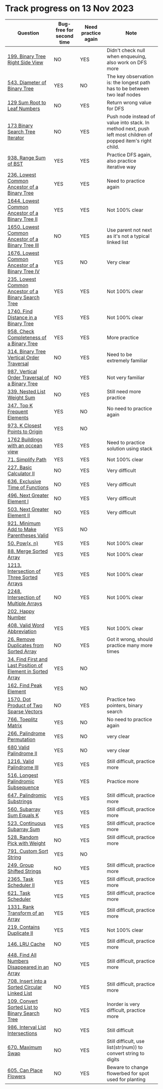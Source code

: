 # Track progress on 13 Nov 2023
| Question                                                                                      | Bug-free for second time | Need practice again | Note                         
| ---------------------------------------------------------------------                         | ----------------------- |---------------------|------------------------------ 
| [199. Binary Tree Right Side View](https://leetcode.com/problems/binary-tree-right-side-view) | NO                     | YES                   | Didn't check null when enqueuing, also work on DFS more   
| [543. Diameter of Binary Tree](https://leetcode.com/problems/diameter-of-binary-tree) | YES                     | NO                   | The key observation is: the longest path has to be between two leaf nodes 
| [129 Sum Root to Leaf Numbers](https://leetcode.com/problems/sum-root-to-leaf-numbers)            | NO                 | YES                   | Return wrong value for DFS 
| [173 Binary Search Tree Iterator](https://leetcode.com/problems/binary-search-tree-iterator)      | NO                  | YES                   | Push node instead of value into stack. In method next, push left most children of popped item's right child.
| [938. Range Sum of BST](https://leetcode.com/problems/range-sum-of-bst)                          | YES                 | YES                   | Practice DFS again, also practice iterative way
| [236. Lowest Common Ancestor of a Binary Tree](https://leetcode.com/problems/lowest-common-ancestor-of-a-binary-tree) | YES                 | YES                   | Need to practice again  
| [1644. Lowest Common Ancestor of a Binary Tree II](https://leetcode.com/problems/lowest-common-ancestor-of-a-binary-tree-ii) | YES                 | YES                   | Not 100% clear
| [1650. Lowest Common Ancestor of a Binary Tree III](https://leetcode.com/problems/lowest-common-ancestor-of-a-binary-tree-iii) | NO                 |YES                   | Use parent not next as it's not a typical linked list
| [1676. Lowest Common Ancestor of a Binary Tree IV](https://leetcode.com/problems/lowest-common-ancestor-of-a-binary-tree-iv) | YES                 | NO                   | Very clear
| [235. Lowest Common Ancestor of a Binary Search Tree](https://leetcode.com/problems/lowest-common-ancestor-of-a-binary-search-tree) | YES                 |YES                   | Not 100% clear
| [1740. Find Distance in a Binary Tree](https://leetcode.com/problems/find-distance-in-a-binary-tree) | YES                 |YES                   | Not 100% clear 
| [958. Check Completeness of a Binary Tree](https://leetcode.com/problems/check-completeness-of-a-binary-tree/) | YES                 |YES                   | More practice
| [314. Binary Tree Vertical Order Traversal](https://leetcode.com/problems/binary-tree-vertical-order-traversal) | NO                 |YES                   | Need to be extremely familiar
| [987. Vertical Order Traversal of a Binary Tree](https://leetcode.com/problems/vertical-order-traversal-of-a-binary-tree) | NO                 |YES                 |Not very familiar
| [339. Nested List Weight Sum](https://leetcode.com/problems/nested-list-weight-sum)                             | NO                 |YES                   | Still need more practice
| [347. Top K Frequent Elements](https://leetcode.com/problems/top-k-frequent-elements/)            | YES                     | NO                    | No need to practice again 
| [973. K Closest Points to Origin](https://leetcode.com/problems/k-closest-points-to-origin)       | YES                 | NO                   |                          |
| [1762 Buildings with an occean view](https://leetcode.com/problems/buildings-with-an-ocean-view)  | YES                 | YES                   | Need to practice solution using stack   |   
|[71. Simplify Path](https://leetcode.com/problems/simplify-path)                                   | YES                 |YES                   | Not 100% clear
|[227. Basic Calculator II](https://leetcode.com/problems/basic-calculator-ii)                      | NO                 |YES                   | Very difficult
[636. Exclusive Time of Functions](https://leetcode.com/problems/exclusive-time-of-functions)       | NO                 |YES                   | Very difficult
|[496. Next Greater Element I](https://leetcode.com/problems/next-greater-element-i)                | NO                 |YES                   | Very difficult
| [503. Next Greater Element II](https://leetcode.com/problems/next-greater-element-ii)             | NO                 |YES                   | Very difficult
|[921. Minimum Add to Make Parentheses Valid](https://leetcode.com/problems/minimum-add-to-make-parentheses-valid)  | YES                 | NO                   | 
| [50. Pow(x, n)](https://leetcode.com/problems/powx-n/)                                            | YES                 | YES                   | Not 100% clear           
| [88. Merge Sorted Array](https://leetcode.com/problems/merge-sorted-array)                        | YES                 | YES                    | Not 100% clear               | [349. Intersection of Two Arrays](https://leetcode.com/problems/intersection-of-two-arrays)       | YES                  | YES                  | Not 100% clear   
| [1213. Intersection of Three Sorted Arrays](https://leetcode.com/problems/intersection-of-three-sorted-arrays)       | YES                  | YES                  | Not 100% clear     
| [2248. Intersection of Multiple Arrays](https://leetcode.com/problems/intersection-of-multiple-arrays)     | NO                  | YES                  | Not 100% clear
| [202. Happy Number](https://leetcode.com/problems/happy-number) 
|[408. Valid Word Abbreviation](https://leetcode.com/problems/valid-word-abbreviation)    | YES                  | YES                  | Not 100% clear    
[26. Remove Duplicates from Sorted Array](https://leetcode.com/problems/remove-duplicates-from-sorted-array)      | NO                  | YES                  | Got it wrong, should practice many more times                      
| [34. Find First and Last Position of Element in Sorted Array](https://leetcode.com/problems/find-first-and-last-position-of-element-in-sorted-array/)                  | YES                 | NO                    |                          |
[162. Find Peak Element](https://leetcode.com/problems/find-peak-element/)                          | YES                  | NO                  |
| [1570. Dot Product of Two Sparse Vectors](https://leetcode.com/problems/dot-product-of-two-sparse-vectors)       | NO                  | YES                  | Practice two pointers, binary search 
| [766. Toeplitz Matrix](https://leetcode.com/problems/toeplitz-matrix)                         | YES                     | NO                    | No need to practice again   
| [266. Palindrome Permutation](https://leetcode.com/problems/palindrome-permutation)           | YES                 | NO                    | very clear 
|[680 Valid Palindrome II](https://leetcode.com/problems/valid-palindrome-ii)                   | YES                 | NO                    | very clear 
|[1216. Valid Palindrome III](https://leetcode.com/problems/valid-palindrome-iii)               | YES                 | YES                    | Still difficult, practice more
| [516. Longest Palindromic Subsequence](https://leetcode.com/problems/longest-palindromic-subsequence)| YES                 | YES                    | Practice more
| [647. Palindromic Substrings](https://leetcode.com/problems/palindromic-substrings)     | YES                 | YES                    | Still difficult, practice more
|[560. Subarray Sum Equals K](https://leetcode.com/problems/subarray-sum-equals-k)        | YES                 | YES                    | Still difficult, practice more
|[523. Continuous Subarray Sum](https://leetcode.com/problems/continuous-subarray-sum)    | YES                 | YES                    | Still difficult, practice more
|[528. Random Pick with Weight](https://leetcode.com/problems/random-pick-with-weight)    | NO                 | YES                    | Still difficult, practice more
|[791. Custom Sort String](https://leetcode.com/problems/custom-sort-string)              | YES                 | NO                    | 
|[249. Group Shifted Strings](https://leetcode.com/problems/group-shifted-strings)        | NO                 | YES                    | Still difficult, practice more
|[2365. Task Scheduler II](https://leetcode.com/problems/task-scheduler-ii)               | YES                 | YES                    | Still difficult, practice more
|[621. Task Scheduler](https://leetcode.com/problems/task-scheduler)                      | YES                 | YES                    | Still difficult, practice more
|[1331. Rank Transform of an Array](https://leetcode.com/problems/rank-transform-of-an-array)| YES                 | YES                    | Still difficult, practice more
|[219. Contains Duplicate II](https://leetcode.com/problems/contains-duplicate-ii)  | YES                 | YES                    | Not 100% clear
|[146. LRU Cache](https://leetcode.com/problems/lru-cache)                          | NO                 | YES                    | Still difficult, practice more
|[448. Find All Numbers Disappeared in an Array](https://leetcode.com/problems/find-all-numbers-disappeared-in-an-array)| NO                 | YES                    | Still difficult, practice more
|[708. Insert into a Sorted Circular Linked List](https://leetcode.com/problems/insert-into-a-sorted-circular-linked-list)| NO                 | YES                    | Still difficult, practice more
| [109. Convert Sorted List to Binary Search Tree](https://leetcode.com/problems/convert-sorted-list-to-binary-search-tree)| NO                 | YES                    | Inorder is very difficult, practice more
|[986. Interval List Intersections](https://leetcode.com/problems/interval-list-intersections)| NO                 | YES                    | Still difficult
|[670. Maximum Swap](https://leetcode.com/problems/maximum-swap) | NO                 | YES                    | Still difficult, use list(str(num)) to convert string to digits
|[605. Can Place Flowers](https://leetcode.com/problems/can-place-flowers) | NO                 | YES                    | Beware to change flowerbed for spot used for planting

